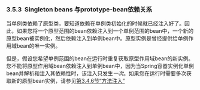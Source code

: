 ### 3.5.3  Singleton beans 与prototype-bean依赖关系


当单例类依赖了原型类，要知道依赖在单例类初始化的时候就已经注入好了。因此，如果您将一个原型范围的bean依赖注入到一个单例范围的bean中，一个新的原型bean被实例化，然后依赖注入到单例bean中。原型实例是曾经提供给单例作用域bean的唯一实例。

但是，假设您希望单例范围的bean在运行时重复获取原型作用域bean的新实例。您不能将原型作用域bean依赖注入到单例bean中，因为当Spring容器实例化单例bean并解析和注入其依赖性时，该注入只发生*一次*。如果您在运行时需要多次获取新的原型bean实例，请参见[第3.4.6节“方法注入”](http://docs.spring.io/spring/docs/5.0.0.M4/spring-framework-reference/htmlsingle/#beans-factory-method-injection)
